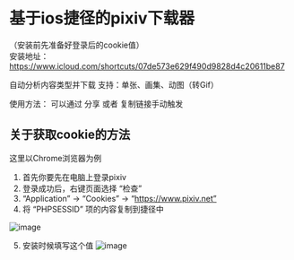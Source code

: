# 基于ios捷径的pixiv下载器

（安装前先准备好登录后的cookie值）<br>
安装地址：https://www.icloud.com/shortcuts/07de573e629f490d9828d4c20611be87

自动分析内容类型并下载
支持：单张、画集、动图（转Gif）

使用方法：
可以通过 分享 或者 复制链接手动触发



## 关于获取cookie的方法

这里以Chrome浏览器为例

1. 首先你要先在电脑上登录pixiv
2. 登录成功后，右键页面选择 “检查” 
3.  “Application” -> “Cookies” -> “https://www.pixiv.net”
4. 将 “PHPSESSID” 项的内容复制到捷径中

![image](https://user-images.githubusercontent.com/5716100/46239766-bbba5e80-c3cf-11e8-9b96-3ef43242872a.png)

5. 安装时候填写这个值
![image](https://user-images.githubusercontent.com/5716100/46239802-3f744b00-c3d0-11e8-8840-133e06384e97.png)
